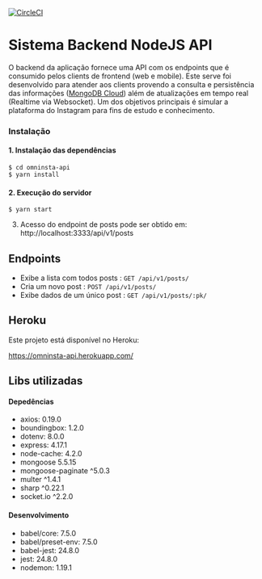 [![CircleCI](https://circleci.com/gh/professorgilmagro/omninsta-api.svg?style=shield)](https://circleci.com/gh/professorgilmagro/omninsta-api)

# Sistema Backend NodeJS API

O backend da aplicação fornece uma API com os endpoints que é consumido pelos clients de frontend (web e mobile).
Este serve foi desenvolvido para atender aos clients provendo a consulta e persistência das informações ([MongoDB Cloud](https://www.mongodb.com/cloud/atlas)) além de atualizações em tempo real (Realtime via Websocket).
Um dos objetivos principais é simular a plataforma do Instagram para fins de estudo e conhecimento.

### Instalação

#### 1. Instalação das dependências

```ssh
$ cd omninsta-api
$ yarn install
```

#### 2. Execução do servidor

```ssh
$ yarn start
```

3. Acesso do endpoint de posts pode ser obtido em:
   http://localhost:3333/api/v1/posts

## Endpoints

-   Exibe a lista com todos posts : `GET /api/v1/posts/`
-   Cria um novo post : `POST /api/v1/posts/`
-   Exibe dados de um único post : `GET /api/v1/posts/:pk/`

## Heroku

Este projeto está disponível no Heroku:

https://omninsta-api.herokuapp.com/

## Libs utilizadas

#### Depedências

-   axios: 0.19.0
-   boundingbox: 1.2.0
-   dotenv: 8.0.0
-   express: 4.17.1
-   node-cache: 4.2.0
-   mongoose 5.5.15
-   mongoose-paginate ^5.0.3
-   multer ^1.4.1
-   sharp ^0.22.1
-   socket.io ^2.2.0

#### Desenvolvimento

-   babel/core: 7.5.0
-   babel/preset-env: 7.5.0
-   babel-jest: 24.8.0
-   jest: 24.8.0
-   nodemon: 1.19.1
